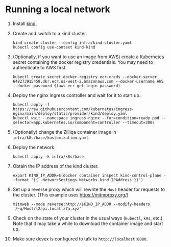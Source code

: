 # Running a local network

1. Install [kind](https://kind.sigs.k8s.io/#installation-and-usage).
1. Create and switch to a kind cluster.

    ```
    kind create cluster --config infra/kind-cluster.yaml
    kubectl config use-context kind-kind
    ```

1. (Optionally, if you want to use an image from AWS) create a Kubernetes secret containing the docker registry credentials.
You may need to authenticate to AWS first.

    ```
    kubectl create secret docker-registry ecr-creds --docker-server 648273915458.dkr.ecr.us-west-2.amazonaws.com --docker-username AWS --docker-password $(aws ecr get-login-password)
    ```

1. Deploy the nginx ingress controller and wait for it to start up.

    ```
    kubectl apply -f https://raw.githubusercontent.com/kubernetes/ingress-nginx/main/deploy/static/provider/kind/deploy.yaml
    kubectl wait --namespace ingress-nginx --for=condition=ready pod --selector=app.kubernetes.io/component=controller --timeout=300s
    ```

1. (Optionally) change the Zilliqa container image in `infra/k8s/base/kustomization.yaml`.
1. Deploy the network.

    ```
    kubectl apply -k infra/k8s/base
    ```

1. Obtain the IP address of the kind cluster.

    ```
    export KIND_IP_ADDR=$(docker container inspect kind-control-plane --format '{{ .NetworkSettings.Networks.kind.IPAddress }}')
    ```

1. Set up a reverse proxy which will rewrite the `Host` header for requests to the cluster.
(This example uses https://mitmproxy.org/)

    ```
    mitmweb --mode reverse:http://$KIND_IP_ADDR --modify-headers '/~q/Host/l2api.local.z7a.xyz'
    ```

1. Check on the state of your cluster in the usual ways (`kubectl`, `k9s`, etc.).
Note that it may take a while to download the container image and start up.
1. Make sure devex is configured to talk to `http://localhost:8080`.

